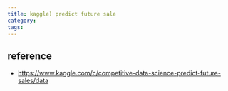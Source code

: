 ```yaml
---
title: kaggle) predict future sale
category:
tags:
---
```



## reference 

- <https://www.kaggle.com/c/competitive-data-science-predict-future-sales/data>